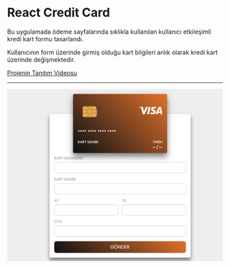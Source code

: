 # React Credit Card
Bu uygulamada ödeme sayfalarında sıklıkla kullanılan kullanıcı etkileşimli kredi kart formu tasarlandı.

Kullanıcının form üzerinde girmiş olduğu kart bilgileri anlık olarak kredi kart üzerinde değişmektedir.

[Projenin Tanıtım Videosu](https://youtu.be/r0F09gH8gIc)

---------------------------------------

![](./kartOnYuz.PNG)